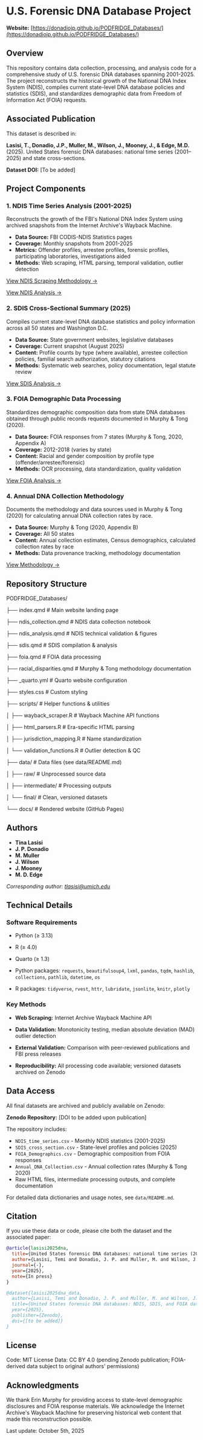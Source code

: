 # U.S. Forensic DNA Database Project

**Website:** [https://donadiojp.github.io/PODFRIDGE_Databases/](https://donadiojp.github.io/PODFRIDGE_Databases/)

## Overview

This repository contains data collection, processing, and analysis code for a comprehensive study of U.S. forensic DNA databases spanning 2001-2025. The project reconstructs the historical growth of the National DNA Index System (NDIS), compiles current state-level DNA database policies and statistics (SDIS), and standardizes demographic data from Freedom of Information Act (FOIA) requests.

## Associated Publication

This dataset is described in:

**Lasisi, T., Donadio, J.P., Muller, M., Wilson, J., Mooney, J., & Edge, M.D.** (2025). United States forensic DNA databases: national time series (2001–2025) and state cross-sections. 

**Dataset DOI:** [To be added]

## Project Components

### 1. NDIS Time Series Analysis (2001-2025)
Reconstructs the growth of the FBI's National DNA Index System using archived snapshots from the Internet Archive's Wayback Machine.

- **Data Source:** FBI CODIS-NDIS Statistics pages
- **Coverage:** Monthly snapshots from 2001-2025
- **Metrics:** Offender profiles, arrestee profiles, forensic profiles, participating laboratories, investigations aided
- **Methods:** Web scraping, HTML parsing, temporal validation, outlier detection

[View NDIS Scraping Methodology →](https://donadiojp.github.io/PODFRIDGE_Databases/ndis_scraping.html)

[View NDIS Analysis →](https://donadiojp.github.io/PODFRIDGE_Databases/ndis_analysis.html)

### 2. SDIS Cross-Sectional Summary (2025)
Compiles current state-level DNA database statistics and policy information across all 50 states and Washington D.C.

- **Data Source:** State government websites, legislative databases
- **Coverage:** Current snapshot (August 2025)
- **Content:** Profile counts by type (where available), arrestee collection policies, familial search authorization, statutory citations
- **Methods:** Systematic web searches, policy documentation, legal statute review

[View SDIS Analysis →](https://donadiojp.github.io/PODFRIDGE_Databases/sdis_summary.html)

### 3. FOIA Demographic Data Processing
Standardizes demographic composition data from state DNA databases obtained through public records requests documented in Murphy & Tong (2020).

- **Data Source:** FOIA responses from 7 states (Murphy & Tong, 2020, Appendix A)
- **Coverage:** 2012-2018 (varies by state)
- **Content:** Racial and gender composition by profile type (offender/arrestee/forensic)
- **Methods:** OCR processing, data standardization, quality validation

[View FOIA Analysis →](https://donadiojp.github.io/PODFRIDGE_Databases/foia_processing.html)

### 4. Annual DNA Collection Methodology
Documents the methodology and data sources used in Murphy & Tong (2020) for calculating annual DNA collection rates by race.

- **Data Source:** Murphy & Tong (2020, Appendix B)
- **Coverage:** All 50 states
- **Content:** Annual collection estimates, Census demographics, calculated collection rates by race
- **Methods:** Data provenance tracking, methodology documentation

[View Methodology →](https://donadiojp.github.io/PODFRIDGE_Databases/appendix_analysis.html)

## Repository Structure

PODFRIDGE_Databases/

├── index.qmd                          # Main website landing page

├── ndis_collection.qmd                # NDIS data collection notebook

├── ndis_analysis.qmd                  # NDIS technical validation & figures

├── sdis.qmd                           # SDIS compilation & analysis

├── foia.qmd                           # FOIA data processing

├── racial_disparities.qmd             # Murphy & Tong methodology documentation

├── _quarto.yml                        # Quarto website configuration

├── styles.css                         # Custom styling

├── scripts/                           # Helper functions & utilities

│   ├── wayback_scraper.R             # Wayback Machine API functions

│   ├── html_parsers.R                # Era-specific HTML parsing

│   ├── jurisdiction_mapping.R        # Name standardization

│   └── validation_functions.R        # Outlier detection & QC

├── data/                              # Data files (see data/README.md)

│   ├── raw/                          # Unprocessed source data

│   ├── intermediate/                 # Processing outputs

│   └── final/                        # Clean, versioned datasets

└── docs/                              # Rendered website (GitHub Pages)

## Authors

- **Tina Lasisi**
- **J. P. Donadio**
- **M. Muller**
- **J. Wilson**
- **J. Mooney**
- **M. D. Edge**

*Corresponding author: tlasisi@umich.edu*

## Technical Details

### Software Requirements

- Python (≥ 3.13)

- R (≥ 4.0)

- Quarto (≥ 1.3)

- Python packages: `requests`, `beautifulsoup4`, `lxml`, `pandas`, `tqdm`, `hashlib`, `collections`, `pathlib`, `datetime`, `os`

- R packages: `tidyverse`, `rvest`, `httr`, `lubridate`, `jsonlite`, `knitr`, `plotly`

### Key Methods

- **Web Scraping:** Internet Archive Wayback Machine API

- **Data Validation:** Monotonicity testing, median absolute deviation (MAD) outlier detection

- **External Validation:** Comparison with peer-reviewed publications and FBI press releases

- **Reproducibility:** All processing code available; versioned datasets archived on Zenodo

## Data Access

All final datasets are archived and publicly available on Zenodo:

**Zenodo Repository:** [DOI to be added upon publication]

The repository includes:
- `NDIS_time_series.csv` - Monthly NDIS statistics (2001-2025)
- `SDIS_cross_section.csv` - State-level profiles and policies (2025)
- `FOIA_Demographics.csv` - Demographic composition from FOIA responses
- `Annual_DNA_Collection.csv` - Annual collection rates (Murphy & Tong 2020)
- Raw HTML files, intermediate processing outputs, and complete documentation

For detailed data dictionaries and usage notes, see `data/README.md`.

## Citation

If you use these data or code, please cite both the dataset and the associated paper:
```bibtex
@article{lasisi2025dna,
  title={United States forensic DNA databases: national time series (2001–2025) and state cross-sections},
  author={Lasisi, Temi and Donadio, J. P. and Muller, M. and Wilson, J. and Mooney, J. and Edge, Michael D.},
  journal={-},
  year={2025},
  note={In press}
}

@dataset{lasisi2025dna_data,
  author={Lasisi, Temi and Donadio, J. P. and Muller, M. and Wilson, J. and Mooney, J. and Edge, Michael D.},
  title={United States forensic DNA databases: NDIS, SDIS, and FOIA datasets},
  year={2025},
  publisher={Zenodo},
  doi={[to be added]}
}
```

## License
Code: MIT License
Data: CC BY 4.0 (pending Zenodo publication; FOIA-derived data subject to original authors' permissions)

## Acknowledgments
We thank Erin Murphy for providing access to state-level demographic disclosures and FOIA response materials. We acknowledge the Internet Archive's Wayback Machine for preserving historical web content that made this reconstruction possible.

Last update: October 5th, 2025
